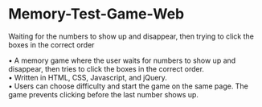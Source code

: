 # Memory-Test-Game-Web
Waiting for the numbers to show up and disappear, then trying to click the boxes in the correct order  

• A memory game where the user waits for numbers to show up and disappear, then tries to click the boxes in the correct order.  
• Written in HTML, CSS, Javascript, and jQuery.  
• Users can choose difficulty and start the game on the same page. The game prevents clicking before the last number shows up.  

